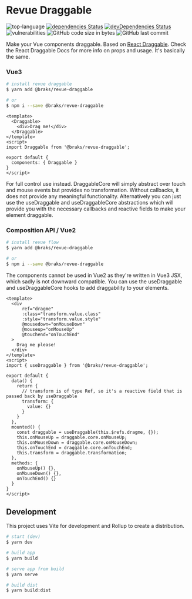 # Revue Draggable
![top-language](https://img.shields.io/github/languages/top/bcakmakoglu/revue-draggable)
[![dependencies Status](https://status.david-dm.org/gh/bcakmakoglu/revue-draggable.svg)](https://david-dm.org/bcakmakoglu/revue-draggable)
[![devDependencies Status](https://status.david-dm.org/gh/bcakmakoglu/revue-draggable.svg?type=dev)](https://david-dm.org/bcakmakoglu/revue-draggable?type=dev)
![vulnerabilities](https://img.shields.io/snyk/vulnerabilities/github/bcakmakoglu/revue-draggable)
![GitHub code size in bytes](https://img.shields.io/github/languages/code-size/bcakmakoglu/revue-draggable)
![GitHub last commit](https://img.shields.io/github/last-commit/bcakmakoglu/revue-draggable)

Make your Vue components draggable.
Based on [React Draggable](https://www.npmjs.com/package/react-draggable#draggablecore).
Check the React Draggable Docs for more info on props and usage. It's basically the same.

### Vue3
```bash
# install revue draggable
$ yarn add @braks/revue-draggable

# or
$ npm i --save @braks/revue-draggable
```

```vue
<template>
  <Draggable>
    <div>Drag me!</div>
  </Draggable>
</template>
<script>
import Draggable from '@braks/revue-draggable';

export default {
  components: { Draggable }
}
</script>
```

For full control use <DraggableCore> instead.
DraggableCore will simply abstract over touch and mouse events but provides no transformation.
Without callbacks, it does not provide any meaningful functionality.
Alternatively you can just use the useDraggable and useDraggableCore abstractions which will
provide you with the necessary callbacks and reactive fields to make your element draggable.

### Composition API / Vue2
```bash
# install revue flow
$ yarn add @braks/revue-draggable

# or
$ npm i --save @braks/revue-draggable
```

The components cannot be used in Vue2 as they're written in Vue3 JSX, which sadly is not downward compatible.
You can use the useDraggable and useDraggableCore hooks to add draggability to your elements.

```vue
<template>
  <div
      ref="dragme"
      :class="transform.value.class"
      :style="transform.value.style"
      @mousedown="onMouseDown"
      @mouseup="onMouseUp"
      @touchend="onTouchEnd"
  >
    Drag me please!
  </div>
</template>
<script>
import { useDraggable } from '@braks/revue-draggable';

export default {
  data() {
    return {
      // transform is of type Ref, so it's a reactive field that is passed back by useDraggable
      transform: {
        value: {}
      }  
    }
  },
  mounted() {
    const draggable = useDraggable(this.$refs.dragme, {});
    this.onMouseUp = draggable.core.onMouseUp;
    this.onMouseDown = draggable.core.onMouseDown;
    this.onTouchEnd = draggable.core.onTouchEnd;
    this.transform = draggable.transformation;
  },
  methods: {
    onMouseUp() {},
    onMouseDown() {},
    onTouchEnd() {}
  }
}
</script>
```

## Development
This project uses Vite for development and Rollup to create a distribution.

```bash
# start (dev)
$ yarn dev

# build app
$ yarn build

# serve app from build
$ yarn serve

# build dist
$ yarn build:dist
```

